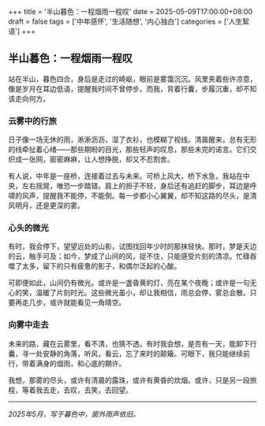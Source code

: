 +++
title = '半山暮色：一程烟雨一程叹'
date = 2025-05-09T17:00:00+08:00
draft = false
tags = ['中年感怀', '生活随想', '内心独白']
categories = ['人生絮语']
+++

## 半山暮色：一程烟雨一程叹

站在半山，暮色四合，身后是走过的崎岖，眼前是雾霭沉沉。风里夹着些许凉意，像是岁月在耳边低语，提醒我时间不曾停步。而我，背着行囊，步履沉重，却不知该走向何方。

### 云雾中的行旅

日子像一场无休的雨，淅淅沥沥，湿了衣衫，也模糊了视线。清晨醒来，总有无形的线牵扯着心绪——那些期盼的目光，那些轻声的叹息，那些未完的诺言。它们交织成一张网，密密麻麻，让人想挣脱，却又不忍割舍。

有人说，中年是一座桥，连接着过去与未来。可桥上风大，桥下水急，我站在中央，左右摇晃，唯恐一步踏错。肩上的担子不轻，身后还有追赶的脚步，耳边是呼啸的风声，提醒我不能停，不能倒。每一步都小心翼翼，却不知这路的尽头，是清风明月，还是更深的雾。

### 心头的微光

有时，我会停下，望望远处的山影，试图找回年少时的那抹轻快。那时，梦是天边的云，触手可及；如今，梦成了山间的风，捉不住，只能感受片刻的清凉。忙碌吞噬了太多，留下的只有疲惫的影子，和偶尔泛起的心酸。

可即便如此，山间仍有微光。或许是一盏昏黄的灯，亮在某个夜晚；或许是一句无心的笑，温暖了片刻时光。这些微光虽小，却让我相信，雨总会停，雾总会散。只要再走几步，或许就能看见一角晴空。

### 向雾中走去

未来的路，藏在云雾里，看不清，也猜不透。有时我会想，是否有一天，能卸下行囊，寻一处安静的角落，听风，看云，忘了来时的颠簸。可眼下，我只能继续前行，带着满身的烟雨，和心底的期许。

我想，那雾的尽头，或许有清晨的露珠，或许有黄昏的炊烟。或许，只是另一段旅程，等着我去走，去叹，去笑，去回望。

---

*2025年5月，写于暮色中，窗外雨声依旧。*